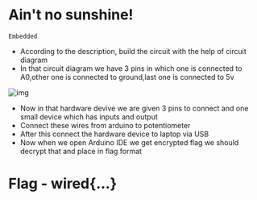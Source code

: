 # Ain't no sunshine!
`Embedded`

- According to the description, build the circuit with the help of circuit diagram
- In that circuit diagram we have 3 pins in which one is connected to A0,other one is connected to ground,last one is connected to 5v

![img](https://github.com/Sreehithavarma23/wired-ctf/blob/main/screenshots/Screenshot%20from%202023-08-29%2017-51-40.png)

- Now in that hardware devive we are given 3 pins to connect and one small device which has inputs and output
- Connect these wires from arduino to potentiometer
- After this connect the hardware device to laptop via USB
- Now when we open Arduino IDE we get encrypted flag we should decrypt that and place in flag format
# Flag - wired{...}
